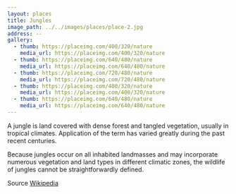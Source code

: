 ```yaml
---
layout: places
title: Jungles
image_path: ../../images/places/place-2.jpg
address: --
gallery:
  - thumb: https://placeimg.com/400/320/nature
    media_url: https://placeimg.com/400/320/nature
  - thumb: https://placeimg.com/640/480/nature
    media_url: https://placeimg.com/640/480/nature
  - thumb: https://placeimg.com/720/480/nature
    media_url: https://placeimg.com/720/480/nature
  - thumb: https://placeimg.com/400/320/nature
    media_url: https://placeimg.com/400/320/nature
  - thumb: https://placeimg.com/640/480/nature
    media_url: https://placeimg.com/640/480/nature
---
```


A jungle is land covered with dense forest and tangled vegetation, usually in tropical climates. Application of the term has varied greatly during the past recent centuries. 

Because jungles occur on all inhabited landmasses and may incorporate numerous vegetation and land types in different climatic zones, the wildlife of jungles cannot be straightforwardly defined.

Source [Wikipedia](https://en.wikipedia.org/wiki/Jungle)
